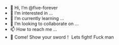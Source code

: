 - 👋 Hi, I’m @five-forever
- 👀 I’m interested in ...
- 🌱 I’m currently learning ...
- 💞️ I’m looking to collaborate on ...
- 📫 How to reach me ...
- 🤺 Come! Show your sword！ Lets fight! Fuck man

<!---
five-forever/five-forever is a ✨ special ✨ repository because its `README.md` (this file) appears on your GitHub profile.
You can click the Preview link to take a look at your changes.
--->
